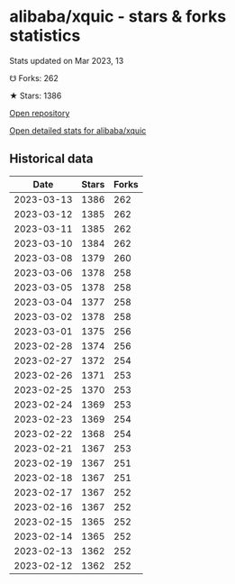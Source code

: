 # alibaba/xquic - stars & forks statistics

Stats updated on Mar 2023, 13

☋ Forks: 262

★ Stars: 1386

[Open repository](https://github.com/alibaba/xquic)

[Open detailed stats for alibaba/xquic](https://reviewgithub.com/rep/alibaba/xquic)

## Historical data
| Date | Stars | Forks |
|------|-------|-------|
| 2023-03-13 | 1386 | 262 | 
| 2023-03-12 | 1385 | 262 | 
| 2023-03-11 | 1385 | 262 | 
| 2023-03-10 | 1384 | 262 | 
| 2023-03-08 | 1379 | 260 | 
| 2023-03-06 | 1378 | 258 | 
| 2023-03-05 | 1378 | 258 | 
| 2023-03-04 | 1377 | 258 | 
| 2023-03-02 | 1378 | 258 | 
| 2023-03-01 | 1375 | 256 | 
| 2023-02-28 | 1374 | 256 | 
| 2023-02-27 | 1372 | 254 | 
| 2023-02-26 | 1371 | 253 | 
| 2023-02-25 | 1370 | 253 | 
| 2023-02-24 | 1369 | 253 | 
| 2023-02-23 | 1369 | 254 | 
| 2023-02-22 | 1368 | 254 | 
| 2023-02-21 | 1367 | 253 | 
| 2023-02-19 | 1367 | 251 | 
| 2023-02-18 | 1367 | 251 | 
| 2023-02-17 | 1367 | 252 | 
| 2023-02-16 | 1367 | 252 | 
| 2023-02-15 | 1365 | 252 | 
| 2023-02-14 | 1365 | 252 | 
| 2023-02-13 | 1362 | 252 | 
| 2023-02-12 | 1362 | 252 | 

